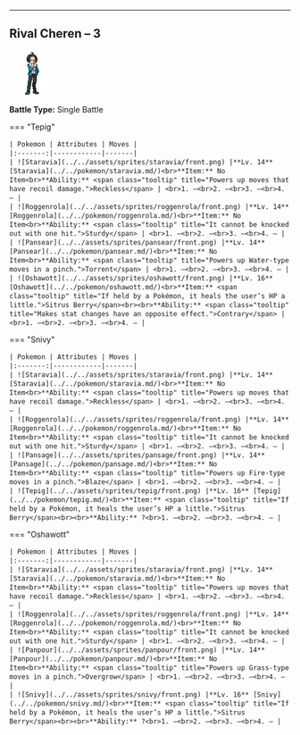---

## Rival Cheren – 3

![Rival Cheren – 3](../../assets/important_trainers/cheren.png)

**Battle Type:** Single Battle

=== "Tepig"

    | Pokemon | Attributes | Moves |
    |:-------:|------------|-------|
    | ![Staravia](../../assets/sprites/staravia/front.png) |**Lv. 14** [Staravia](../../pokemon/staravia.md/)<br>**Item:** No Item<br>**Ability:** <span class="tooltip" title="Powers up moves that have recoil damage.">Reckless</span> | <br>1. —<br>2. —<br>3. —<br>4. — |
    | ![Roggenrola](../../assets/sprites/roggenrola/front.png) |**Lv. 14** [Roggenrola](../../pokemon/roggenrola.md/)<br>**Item:** No Item<br>**Ability:** <span class="tooltip" title="It cannot be knocked out with one hit.">Sturdy</span> | <br>1. —<br>2. —<br>3. —<br>4. — |
    | ![Pansear](../../assets/sprites/pansear/front.png) |**Lv. 14** [Pansear](../../pokemon/pansear.md/)<br>**Item:** No Item<br>**Ability:** <span class="tooltip" title="Powers up Water-type moves in a pinch.">Torrent</span> | <br>1. —<br>2. —<br>3. —<br>4. — |
    | ![Oshawott](../../assets/sprites/oshawott/front.png) |**Lv. 16** [Oshawott](../../pokemon/oshawott.md/)<br>**Item:** <span class="tooltip" title="If held by a Pokémon, it heals the user’s HP a little.">Sitrus Berry</span><br><br>**Ability:** <span class="tooltip" title="Makes stat changes have an opposite effect.">Contrary</span> | <br>1. —<br>2. —<br>3. —<br>4. — |
    

=== "Snivy"

    | Pokemon | Attributes | Moves |
    |:-------:|------------|-------|
    | ![Staravia](../../assets/sprites/staravia/front.png) |**Lv. 14** [Staravia](../../pokemon/staravia.md/)<br>**Item:** No Item<br>**Ability:** <span class="tooltip" title="Powers up moves that have recoil damage.">Reckless</span> | <br>1. —<br>2. —<br>3. —<br>4. — |
    | ![Roggenrola](../../assets/sprites/roggenrola/front.png) |**Lv. 14** [Roggenrola](../../pokemon/roggenrola.md/)<br>**Item:** No Item<br>**Ability:** <span class="tooltip" title="It cannot be knocked out with one hit.">Sturdy</span> | <br>1. —<br>2. —<br>3. —<br>4. — |
    | ![Pansage](../../assets/sprites/pansage/front.png) |**Lv. 14** [Pansage](../../pokemon/pansage.md/)<br>**Item:** No Item<br>**Ability:** <span class="tooltip" title="Powers up Fire-type moves in a pinch.">Blaze</span> | <br>1. —<br>2. —<br>3. —<br>4. — |
    | ![Tepig](../../assets/sprites/tepig/front.png) |**Lv. 16** [Tepig](../../pokemon/tepig.md/)<br>**Item:** <span class="tooltip" title="If held by a Pokémon, it heals the user’s HP a little.">Sitrus Berry</span><br><br>**Ability:** ?<br>1. —<br>2. —<br>3. —<br>4. — |
    

=== "Oshawott"

    | Pokemon | Attributes | Moves |
    |:-------:|------------|-------|
    | ![Staravia](../../assets/sprites/staravia/front.png) |**Lv. 14** [Staravia](../../pokemon/staravia.md/)<br>**Item:** No Item<br>**Ability:** <span class="tooltip" title="Powers up moves that have recoil damage.">Reckless</span> | <br>1. —<br>2. —<br>3. —<br>4. — |
    | ![Roggenrola](../../assets/sprites/roggenrola/front.png) |**Lv. 14** [Roggenrola](../../pokemon/roggenrola.md/)<br>**Item:** No Item<br>**Ability:** <span class="tooltip" title="It cannot be knocked out with one hit.">Sturdy</span> | <br>1. —<br>2. —<br>3. —<br>4. — |
    | ![Panpour](../../assets/sprites/panpour/front.png) |**Lv. 14** [Panpour](../../pokemon/panpour.md/)<br>**Item:** No Item<br>**Ability:** <span class="tooltip" title="Powers up Grass-type moves in a pinch.">Overgrow</span> | <br>1. —<br>2. —<br>3. —<br>4. — |
    | ![Snivy](../../assets/sprites/snivy/front.png) |**Lv. 16** [Snivy](../../pokemon/snivy.md/)<br>**Item:** <span class="tooltip" title="If held by a Pokémon, it heals the user’s HP a little.">Sitrus Berry</span><br><br>**Ability:** ?<br>1. —<br>2. —<br>3. —<br>4. — |
    

